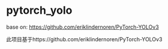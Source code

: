 # pytorch_yolo

base on: https://github.com/eriklindernoren/PyTorch-YOLOv3

此项目基于https://github.com/eriklindernoren/PyTorch-YOLOv3

